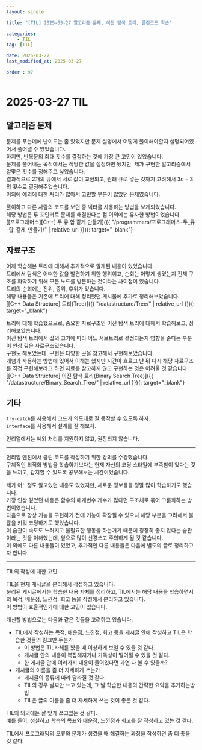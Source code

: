 ```yaml
---
layout: single

title: "[TIL] 2025-03-27 알고리즘 문제, 이진 탐색 트리, 클린코드 학습"

categories:
    - TIL
tag: [TIL]

date: 2025-03-27
last_modified_at: 2025-03-27

order : 97
---
```


# 2025-03-27 TIL

## 알고리즘 문제

문제를 푸는데에 난이도는 좀 있었지만 문제 설명에서 어떻게 풀이해야할지 설명되어있어서 풀어낼 수 있었습니다.  
하지만, 반복문의 최대 횟수를 결정하는 것에 가장 큰 고민이 있었습니다.  
문제를 풀어내는 목적에서는 적당한 값을 설정하면 됐지만, 제가 구현한 알고리즘에서 알맞은 횟수를 정해주고 싶었습니다.  
결과적으로 2개의 큐에서 서로 값이 교환되고, 원래 큐로 넣는 것까지 고려해서 $3n - 3$의 횟수로 결정해주었습니다.  
이외에 예외에 대한 처리가 많아서 고민할 부분이 많았던 문제였습니다.

풀이하고 다른 사람의 코드를 보던 중 벡터를 사용하는 방법을 보게되었습니다.  
해당 방법은 투 포인터로 문제를 해결한다는 점 이외에는 유사한 방법이었습니다.  
[[프로그래머스][C++] 두 큐 합 같게 만들기]({{ "/programmers/프로그래머스-두_큐_합_같게_만들기/" | relative_url }}){: target="_blank"}

## 자료구조

어제 학습해본 트리에 대해서 추가적으로 알게된 내용이 있었습니다.  
트리에서 탐색은 어떠한 값을 발견하기 위한 행위이고, 순회는 어떻게 생겼는지 전체 구조를 파악하기 위해 모든 노드를 방문하는 것이라는 차이점이 있습니다.  
트리의 순회에는 전위, 중위, 후위가 있습니다.  
해당 내용들은 기존에 트리에 대해 정리했던 게시물에 추가로 정리해보았습니다.  
[[C++ Data Structure] 트리(Tree)]({{ "/datastructure/Tree/" | relative_url }}){: target="_blank"}

트리에 대해 학습했으므로, 중요한 자료구조인 이진 탐색 트리에 대해서 학습해보고, 정리해보았습니다.  
이진 탐색 트리에서 값의 크기에 따라 어느 서브트리로 결정되는지 영향을 준다는 부분이 인상 깊은 자료구조였습니다.  
구현도 해보았는데, 구현은 다양한 곳을 참고해서 구현해보았습니다.  
개념과 사용하는 방법에 있어서 이해는 했지만 시간이 흐르고 난 뒤 다시 해당 자료구조를 직접 구현해보라고 하면 자료를 참고하지 않고 구현하는 것은 어려울 것 같습니다.  
[[C++ Data Structure] 이진 탐색 트리(Binary Search Tree)]({{ "/datastructure/Binary_Search_Tree/" | relative_url }}){: target="_blank"}

## 기타

`try-catch`를 사용해서 코드가 의도대로 잘 동작할 수 있도록 하자.  
`interface`를 사용해서 설계를 잘 해보자.

언리얼에서는 예외 처리를 지원하지 않고, 권장되지 않습니다.

---

언리얼 엔진에서 클린 코드를 작성하기 위한 강의를 수강했습니다.  
구체적인 최적화 방법을 학습하기보다는 현재 자신의 코딩 스타일에 부족함이 있다는 것을 느끼고, 감지할 수 있도록 공부해보는 시간이었습니다.

제가 어느정도 알고있던 내용도 있었지만, 새로운 정보들을 정말 많이 학습하기도 했습니다.  
가장 인상 깊었던 내용은 함수의 매개변수 개수가 많다면 구조체로 묶어 그룹화하는 방법이었습니다.  
다음으로 항상 기능을 구현하기 전에 기능이 확장될 수 있으니 해당 부분을 고려해서 불륨을 키워 코딩하기도 했었습니다.  
이 습관이 속도도 느려지고 불필요한 행동을 하는거기 때문에 굉장히 좋지 않다는 습관이라는 것을 이해했는데, 앞으로 많이 신경쓰고 주의하게 될 것 같습니다.  
이 외에도 다른 내용들이 있었고, 추가적인 다른 내용들은 다음에 별도의 글로 정리하고자 합니다.

---

TIL의 작성에 대한 고민

TIL을 현재 게시글을 분리해서 작성하고 있습니다.  
분리된 게시글에서는 학습한 내용 자체를 정리하고, TIL에서는 해당 내용을 학습하면서의 목적, 배운점, 느낀점, 회고 등을 작성해서 분리하고 있습니다.  
이 방법이 효율적인가에 대한 고민이 있습니다.

개선할 방법으로는 다음과 같은 것들을 고려하고 있습니다.

+ TIL에서 작성하는 목적, 배운점, 느낀점, 회고 등을 게시글 안에 작성하고 TIL은 학습한 것들의 링크만 두는가
    - 이 방법은 TIL자체를 봤을 때 이상하게 보일 수 있을 것 같다.
    - 게시글 안의 내용이 복잡해지거나 가독성이 떨어질 수 있을 것 같다.
    - 한 게시글 안에 여러가지 내용이 들어있다면 과연 다 볼 수 있을까?
+ 게시글의 이름을 좀 더 자세하게 쓰는가
    - 게시글의 종류에 따라 달라질 것 같다.
    - TIL의 경우 날짜만 쓰고 있는데, 그 날 학습한 내용의 간략한 요약을 추가하는방법
    - TIL은 글의 이름을 좀 더 자세하게 쓰는 것이 좋은 것 같다.

TIL의 의의에는 잘 맞게 쓰고있는 것 같다.  
예를 들어, 성실하고 학습의 목표와 배운점, 느낀점과 회고를 잘 작성하고 있는 것 같다.

TIL에서 프로그래밍의 오류와 문제가 생겼을 때 해결하는 과정을 작성하면 좀 더 좋을 것 같다.